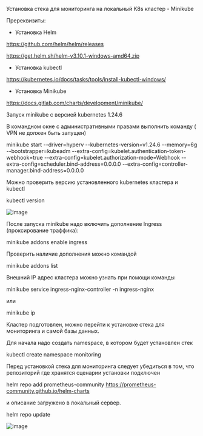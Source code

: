 Установка стека для мониторинга на локальный K8s кластер -  Minikube

Пререквизиты:

- Установка Helm

https://github.com/helm/helm/releases 

https://get.helm.sh/helm-v3.10.1-windows-amd64.zip

- Установка kubectl

https://kubernetes.io/docs/tasks/tools/install-kubectl-windows/

- Установка Minikube

https://docs.gitlab.com/charts/development/minikube/


Запуск minikube с версией kubernetes 1.24.6

В командном окне  с административными  правами выполнить команду ( VPN не должен быть запущен)

minikube start --driver=hyperv --kubernetes-version=v1.24.6 --memory=6g --bootstrapper=kubeadm --extra-config=kubelet.authentication-token-webhook=true --extra-config=kubelet.authorization-mode=Webhook --extra-config=scheduler.bind-address=0.0.0.0 --extra-config=controller-manager.bind-address=0.0.0.0

Можно проверить версию установленного kubernetes кластера и kubectl

kubectl version

![image](https://user-images.githubusercontent.com/68746298/198032922-c30b1b4b-2f61-4f27-8d0c-9865842a6d67.png)


После запуска minikube надо включить дополнение Ingress (проксирование траффика):

minikube addons enable ingress

Проверить наличие дополнения можно командой

minikube addons list

Внешний IP адрес кластера можно узнать при помощи команды

minikube service ingress-nginx-controller -n ingress-nginx

или

minikube ip

Кластер подготовлен, можно перейти к установке стека для мониторинга и самой базы данных.

Для начала надо создать namespace, в котором будет установлен стек 

kubectl create namespace monitoring 

Перед установкой стека для мониторинга следует убедиться в том, что репозиторий где хранятся сценарии установки подключен

helm repo add prometheus-community https://prometheus-community.github.io/helm-charts

и описание загружено в локальный сервер.

helm repo update 

![image](https://user-images.githubusercontent.com/68746298/199480543-9ef26dda-d0cf-4a3a-8196-8b6efd0c84a2.png)


